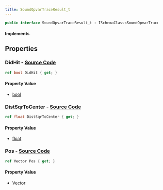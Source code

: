 ```yaml
---
title: SoundOpvarTraceResult_t
---
```


```csharp
public interface SoundOpvarTraceResult_t : ISchemaClass<SoundOpvarTraceResult_t>, ISchemaField, ISchemaClass, INativeHandle
```

#### Implements

## Properties

### **DidHit** - [Source Code](https://github.com/swiftly-solution/swiftlys2/blob/main/managed/src/SwiftlyS2.Generated/Schemas/Interfaces/SoundOpvarTraceResult_t.cs#L18)

```csharp
ref bool DidHit { get; }
```

#### Property Value

- [bool](https://learn.microsoft.com/dotnet/api/system.boolean)

### **DistSqrToCenter** - [Source Code](https://github.com/swiftly-solution/swiftlys2/blob/main/managed/src/SwiftlyS2.Generated/Schemas/Interfaces/SoundOpvarTraceResult_t.cs#L20)

```csharp
ref float DistSqrToCenter { get; }
```

#### Property Value

- [float](https://learn.microsoft.com/dotnet/api/system.single)

### **Pos** - [Source Code](https://github.com/swiftly-solution/swiftlys2/blob/main/managed/src/SwiftlyS2.Generated/Schemas/Interfaces/SoundOpvarTraceResult_t.cs#L16)

```csharp
ref Vector Pos { get; }
```

#### Property Value

- [Vector](/docs/api/shared/natives/vector)

